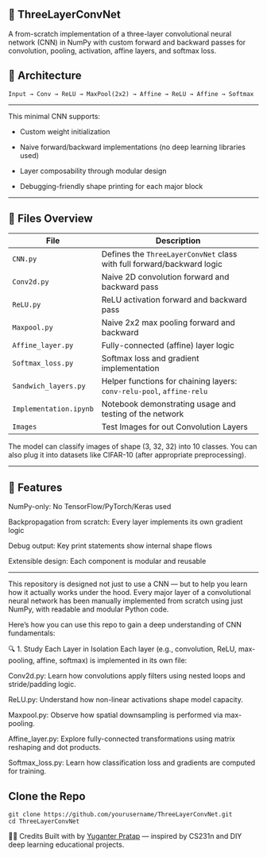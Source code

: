## 🧠 ThreeLayerConvNet

A from-scratch implementation of a three-layer convolutional neural network (CNN) in NumPy with custom forward and backward passes for convolution, pooling, activation, affine layers, and softmax loss.

## 🔧 Architecture

    Input → Conv → ReLU → MaxPool(2x2) → Affine → ReLU → Affine → Softmax
---

This minimal CNN supports:

* Custom weight initialization

* Naive forward/backward implementations (no deep learning libraries used)

* Layer composability through modular design

* Debugging-friendly shape printing for each major block

---

## 📁 Files Overview
| File                     | Description                                                            |
| ------------------------ | ---------------------------------------------------------------------- |
| `CNN.py`                 | Defines the `ThreeLayerConvNet` class with full forward/backward logic |
| `Conv2d.py`              | Naive 2D convolution forward and backward pass                         |
| `ReLU.py`                | ReLU activation forward and backward pass                              |
| `Maxpool.py`             | Naive 2x2 max pooling forward and backward                             |
| `Affine_layer.py`        | Fully-connected (affine) layer logic                                   |
| `Softmax_loss.py`        | Softmax loss and gradient implementation                               |
| `Sandwich_layers.py`     | Helper functions for chaining layers: `conv-relu-pool`, `affine-relu`  |
| `Implementation.ipynb` | Notebook demonstrating usage and testing of the network                |
| `Images`                 | Test Images for out Convolution Layers                                 |  

The model can classify images of shape (3, 32, 32) into 10 classes. You can also plug it into datasets like CIFAR-10 (after appropriate preprocessing).

---

## 📌 Features

NumPy-only: No TensorFlow/PyTorch/Keras used

Backpropagation from scratch: Every layer implements its own gradient logic

Debug output: Key print statements show internal shape flows

Extensible design: Each component is modular and reusable

---
This repository is designed not just to use a CNN — but to help you learn how it actually works under the hood. Every major layer of a convolutional neural network has been manually implemented from scratch using just NumPy, with readable and modular Python code.

Here’s how you can use this repo to gain a deep understanding of CNN fundamentals:

🔍 1. Study Each Layer in Isolation
Each layer (e.g., convolution, ReLU, max-pooling, affine, softmax) is implemented in its own file:

Conv2d.py: Learn how convolutions apply filters using nested loops and stride/padding logic.

ReLU.py: Understand how non-linear activations shape model capacity.

Maxpool.py: Observe how spatial downsampling is performed via max-pooling.

Affine_layer.py: Explore fully-connected transformations using matrix reshaping and dot products.

Softmax_loss.py: Learn how classification loss and gradients are computed for training.

## Clone the Repo
    git clone https://github.com/yourusername/ThreeLayerConvNet.git
    cd ThreeLayerConvNet

🙋‍♂️ Credits
Built with by [Yuganter Pratap](https://www.linkedin.com/in/yuganter-pratap-a3a719254/) — inspired by CS231n and DIY deep learning educational projects.
